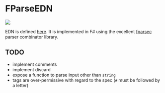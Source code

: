 # FParseEDN
![](https://github.com/mrcirillo/FParseEDN/workflows/dotnet-core/badge.svg)

EDN is defined [here](https://github.com/edn-format/edn).
It is implemented in F# using the excellent [fparsec](https://github.com/stephan-tolksdorf/fparsec) parser combinator library.

## TODO
- implement comments
- implement discard
- expose a function to parse input other than `string`
- tags are over-permissive with regard to the spec (`#` must be followed by a letter)
